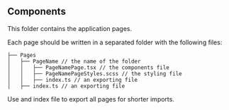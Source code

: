 ## Components

This folder contains the application pages.

Each page should be written in a separated folder with the following files:

```
├── Pages
│   ├── PageName // the name of the folder
│   │   ├── PageNamePage.tsx // the components file
│   │   ├── PageNamePageStyles.scss // the styling file
│   │   ├── index.ts // an exporting file
│   ├── index.ts // an exporting file
```

Use and index file to export all pages for shorter imports.
